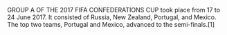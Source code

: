 GROUP A OF THE 2017 FIFA CONFEDERATIONS CUP took place from 17 to 24 June 2017. It consisted of Russia, New Zealand, Portugal, and Mexico. The top two teams, Portugal and Mexico, advanced to the semi-finals.[1]
